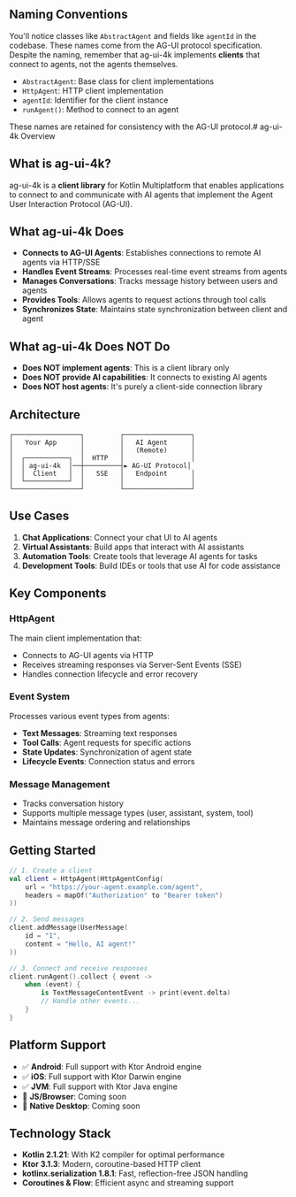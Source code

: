 ## Naming Conventions

You'll notice classes like `AbstractAgent` and fields like `agentId` in the codebase. These names come from the AG-UI protocol specification. Despite the naming, remember that ag-ui-4k implements **clients** that connect to agents, not the agents themselves.

- `AbstractAgent`: Base class for client implementations
- `HttpAgent`: HTTP client implementation  
- `agentId`: Identifier for the client instance
- `runAgent()`: Method to connect to an agent

These names are retained for consistency with the AG-UI protocol.# ag-ui-4k Overview

## What is ag-ui-4k?

ag-ui-4k is a **client library** for Kotlin Multiplatform that enables applications to connect to and communicate with AI agents that implement the Agent User Interaction Protocol (AG-UI).

## What ag-ui-4k Does

- **Connects to AG-UI Agents**: Establishes connections to remote AI agents via HTTP/SSE
- **Handles Event Streams**: Processes real-time event streams from agents
- **Manages Conversations**: Tracks message history between users and agents
- **Provides Tools**: Allows agents to request actions through tool calls
- **Synchronizes State**: Maintains state synchronization between client and agent

## What ag-ui-4k Does NOT Do

- **Does NOT implement agents**: This is a client library only
- **Does NOT provide AI capabilities**: It connects to existing AI agents
- **Does NOT host agents**: It's purely a client-side connection library

## Architecture

```
┌─────────────────┐         ┌─────────────────┐
│   Your App      │         │   AI Agent      │
│                 │         │   (Remote)      │
│  ┌───────────┐  │  HTTP   │                 │
│  │ ag-ui-4k  │──┼─────────┤► AG-UI Protocol│
│  │  Client   │  │   SSE   │   Endpoint      │
│  └───────────┘  │         │                 │
└─────────────────┘         └─────────────────┘
```

## Use Cases

1. **Chat Applications**: Connect your chat UI to AI agents
2. **Virtual Assistants**: Build apps that interact with AI assistants
3. **Automation Tools**: Create tools that leverage AI agents for tasks
4. **Development Tools**: Build IDEs or tools that use AI for code assistance

## Key Components

### HttpAgent
The main client implementation that:
- Connects to AG-UI agents via HTTP
- Receives streaming responses via Server-Sent Events (SSE)
- Handles connection lifecycle and error recovery

### Event System
Processes various event types from agents:
- **Text Messages**: Streaming text responses
- **Tool Calls**: Agent requests for specific actions
- **State Updates**: Synchronization of agent state
- **Lifecycle Events**: Connection status and errors

### Message Management
- Tracks conversation history
- Supports multiple message types (user, assistant, system, tool)
- Maintains message ordering and relationships

## Getting Started

```kotlin
// 1. Create a client
val client = HttpAgent(HttpAgentConfig(
    url = "https://your-agent.example.com/agent",
    headers = mapOf("Authorization" to "Bearer token")
))

// 2. Send messages
client.addMessage(UserMessage(
    id = "1",
    content = "Hello, AI agent!"
))

// 3. Connect and receive responses
client.runAgent().collect { event ->
    when (event) {
        is TextMessageContentEvent -> print(event.delta)
        // Handle other events...
    }
}
```

## Platform Support

- ✅ **Android**: Full support with Ktor Android engine
- ✅ **iOS**: Full support with Ktor Darwin engine  
- ✅ **JVM**: Full support with Ktor Java engine
- 🚧 **JS/Browser**: Coming soon
- 🚧 **Native Desktop**: Coming soon

## Technology Stack

- **Kotlin 2.1.21**: With K2 compiler for optimal performance
- **Ktor 3.1.3**: Modern, coroutine-based HTTP client
- **kotlinx.serialization 1.8.1**: Fast, reflection-free JSON handling
- **Coroutines & Flow**: Efficient async and streaming support